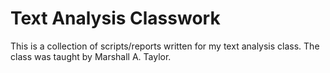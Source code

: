 # Text Analysis Classwork

This is a collection of scripts/reports written for my text analysis class. The class was taught by Marshall A. Taylor. 
